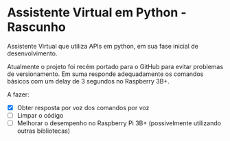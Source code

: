# Assistente Virtual em Python - Rascunho

Assistente Virtual que utiliza APIs em python, em sua fase inicial de desenvolvimento.

Atualmente o projeto foi recém portado para o GitHub para evitar problemas de versionamento. Em suma responde adequadamente os comandos básicos com um delay de 3 segundos no Raspberry 3B+.

A fazer:
- [x] Obter resposta por voz dos comandos por voz
- [ ] Limpar o código
- [ ] Melhorar o desempenho no Raspberry Pi 3B+ (possivelmente utilizando outras bibliotecas)